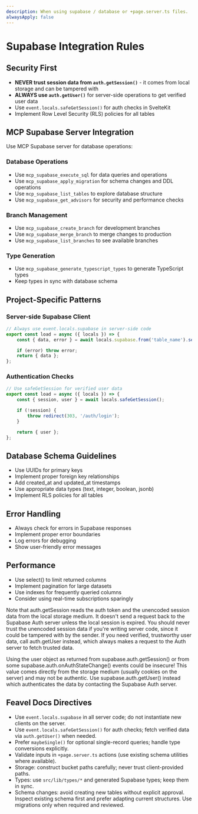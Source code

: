 ```yaml
---
description: When using supabase / database or +page.server.ts files.
alwaysApply: false
---
```


# Supabase Integration Rules

## Security First

- **NEVER trust session data from `auth.getSession()`** - it comes from local storage and can be tampered with
- **ALWAYS use `auth.getUser()`** for server-side operations to get verified user data
- Use `event.locals.safeGetSession()` for auth checks in SvelteKit
- Implement Row Level Security (RLS) policies for all tables

## MCP Supabase Server Integration

Use MCP Supabase server for database operations:

### Database Operations

- Use `mcp_supabase_execute_sql` for data queries and operations
- Use `mcp_supabase_apply_migration` for schema changes and DDL operations
- Use `mcp_supabase_list_tables` to explore database structure
- Use `mcp_supabase_get_advisors` for security and performance checks

### Branch Management

- Use `mcp_supabase_create_branch` for development branches
- Use `mcp_supabase_merge_branch` to merge changes to production
- Use `mcp_supabase_list_branches` to see available branches

### Type Generation

- Use `mcp_supabase_generate_typescript_types` to generate TypeScript types
- Keep types in sync with database schema

## Project-Specific Patterns

### Server-side Supabase Client

```typescript
// Always use event.locals.supabase in server-side code
export const load = async ({ locals }) => {
	const { data, error } = await locals.supabase.from('table_name').select('*');

	if (error) throw error;
	return { data };
};
```

### Authentication Checks

```typescript
// Use safeGetSession for verified user data
export const load = async ({ locals }) => {
	const { session, user } = await locals.safeGetSession();

	if (!session) {
		throw redirect(303, '/auth/login');
	}

	return { user };
};
```

## Database Schema Guidelines

- Use UUIDs for primary keys
- Implement proper foreign key relationships
- Add created_at and updated_at timestamps
- Use appropriate data types (text, integer, boolean, jsonb)
- Implement RLS policies for all tables

## Error Handling

- Always check for errors in Supabase responses
- Implement proper error boundaries
- Log errors for debugging
- Show user-friendly error messages

## Performance

- Use select() to limit returned columns
- Implement pagination for large datasets
- Use indexes for frequently queried columns
- Consider using real-time subscriptions sparingly

Note that auth.getSession reads the auth token and the unencoded session data from the local storage medium. It doesn't send a request back to the Supabase Auth server unless the local session is expired.
You should never trust the unencoded session data if you're writing server code, since it could be tampered with by the sender. If you need verified, trustworthy user data, call auth.getUser instead, which always makes a request to the Auth server to fetch trusted data.

Using the user object as returned from supabase.auth.getSession() or from some supabase.auth.onAuthStateChange() events could be insecure! This value comes directly from the storage medium (usually cookies on the server) and may not be authentic. Use supabase.auth.getUser() instead which authenticates the data by contacting the Supabase Auth server.

## Feavel Docs Directives

- Use `event.locals.supabase` in all server code; do not instantiate new clients on the server.
- Use `event.locals.safeGetSession()` for auth checks; fetch verified data via `auth.getUser()` when needed.
- Prefer `maybeSingle()` for optional single-record queries; handle type conversions explicitly.
- Validate inputs in `+page.server.ts` actions (use existing schema utilities where available).
- Storage: construct bucket paths carefully; never trust client-provided paths.
- Types: use `src/lib/types/*` and generated Supabase types; keep them in sync.
- Schema changes: avoid creating new tables without explicit approval. Inspect existing schema first and prefer adapting current structures. Use migrations only when required and reviewed.
